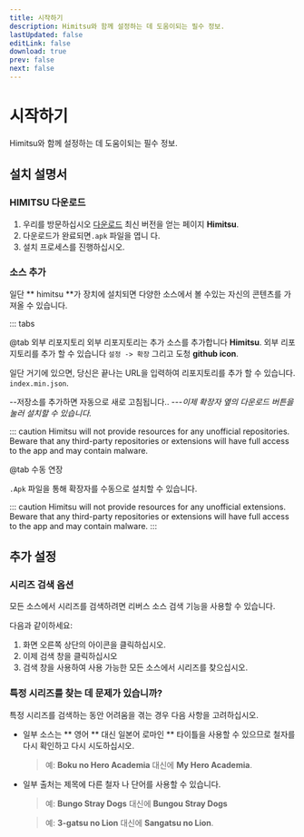 ```yaml
---
title: 시작하기
description: Himitsu와 함께 설정하는 데 도움이되는 필수 정보.
lastUpdated: false
editLink: false
download: true
prev: false
next: false
---
```




# 시작하기

Himitsu와 함께 설정하는 데 도움이되는 필수 정보.

## 설치 설명서

### HIMITSU 다운로드

1. 우리를 방문하십시오 [다운로드](/download/) 최신 버전을 얻는 페이지 **Himitsu**.
2. 다운로드가 완료되면`.apk` 파일을 엽니 다.
3. 설치 프로세스를 진행하십시오.

### 소스 추가

일단 ** himitsu **가 장치에 설치되면 다양한 소스에서 볼 수있는 자신의 콘텐츠를 가져올 수 있습니다.


::: tabs

@tab 외부 리포지토리
외부 리포지토리는 추가 소스를 추가합니다 **Himitsu**. 외부 리포지토리를 추가 할 수 있습니다 ``설정 -> 확장`` 그리고 도청 **github icon**.

일단 거기에 있으면, 당신은 끝나는 URL을 입력하여 리포지토리를 추가 할 수 있습니다. `index.min.json`.

--저장소를 추가하면 자동으로 새로 고침됩니다..
---*이제 확장자 옆의 다운로드 버튼을 눌러 설치할 수 있습니다.*

::: caution
Himitsu will not provide resources for any unofficial repositories. Beware that any third-party repositories or extensions will have full access to the app and may contain malware.

@tab 수동 연장

`.Apk` 파일을 통해 확장자를 수동으로 설치할 수 있습니다.

::: caution
Himitsu will not provide resources for any unofficial extensions. Beware that any third-party repositories or extensions will have full access to the app and may contain malware.
:::

## 추가 설정

### 시리즈 검색 옵션

모든 소스에서 시리즈를 검색하려면 리버스 소스 검색 기능을 사용할 수 있습니다.

다음과 같이하세요:

1. 화면 오른쪽 상단의 아이콘을 클릭하십시오.
1. 이제 검색 창을 클릭하십시오
1. 검색 창을 사용하여 사용 가능한 모든 소스에서 시리즈를 찾으십시오.

### 특정 시리즈를 찾는 데 문제가 있습니까?

특정 시리즈를 검색하는 동안 어려움을 겪는 경우 다음 사항을 고려하십시오.

* 일부 소스는 ** 영어 ** 대신 일본어 로마인 ** 타이틀을 사용할 수 있으므로 철자를 다시 확인하고 다시 시도하십시오.
  > 예: **Boku no Hero Academia** 대신에 **My Hero Academia**.

* 일부 출처는 제목에 다른 철자 나 단어를 사용할 수 있습니다.
  > 예: **Bungo Stray Dogs** 대신에 **Bungou Stray Dogs**

  > 예: **3-gatsu no Lion** 대신에 **Sangatsu no Lion**.

